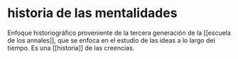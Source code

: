 # historia de las mentalidades
Enfoque historiográfico proveniente de la tercera generación de la [[escuela de los annales]], que se enfoca en el estudio de las ideas a lo largo del tiempo. Es una [[historia]] de las creencias.
